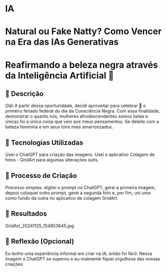 # IA
# Natural ou Fake Natty? Como Vencer na Era das IAs Generativas


# Reafirmando a beleza negra através da Inteligência Artificial 🧠 

## 📒 Descrição
Olá! A partir dessa oportunidade, decidi aproveitar para celebrar 🍾 o primeiro feriado federal do dia da Consciência Negra. Com essa finalidade, demonstrar o quanto nós, mulheres afrodescendentes somos belas e únicas foi a única coisa que veio aos meus pensamentos. Se deleite com a beleza feminina e em seus tons mais amarronzados. 

## 🤖 Tecnologias Utilizadas
Usei o ChatGPT para criação das imagens. 
Usei o aplicativo Colagem de fotos - GridArt para algumas alterações sutis. 

## 🧐 Processo de Criação
Processo simples: digitei o prompt no ChatGPT, gerei a primeira imagem, depois coloquei outro prompt, gerei a segunda foto e, por fim, uni uma como fundo da outra no aplicativo de colagem GridArt.

## 🚀 Resultados
GridArt_20241125_154853645.jpg


## 💭 Reflexão (Opcional)
Eu tenho uma experiência informal em criar na IA, então foi fácil. Nessa imagem o ChatGPT se superou e eu realmente fiquei orgulhosa das nossas criações  

